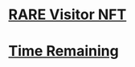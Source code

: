 # <a href="https://rarible.com/token/0xc9154424b823b10579895ccbe442d41b9abd96ed:49810866760327997825089530041255635556217620207502715780702497148749412827148">RARE Visitor NFT</a>
# <a href="https://logwork.com/countdown-8rqs">Time Remaining</a>
